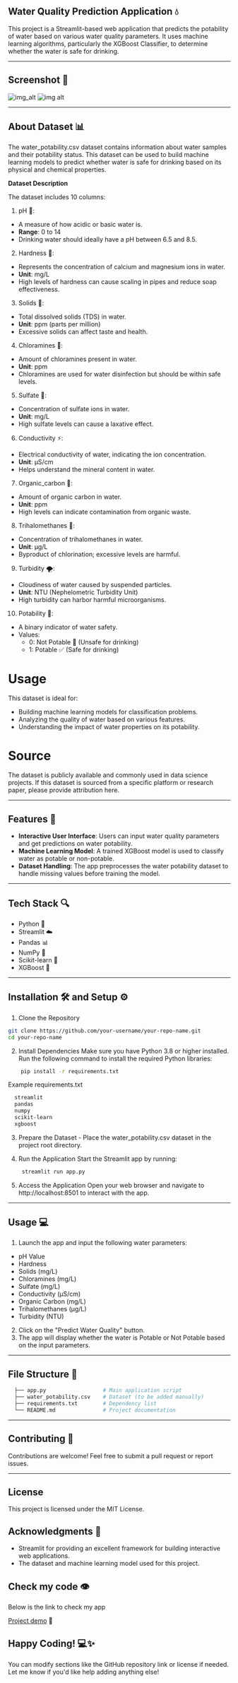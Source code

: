 ## Water Quality Prediction Application 💧
This project is a Streamlit-based web application that predicts the potability of water based on various water quality parameters. It uses machine learning algorithms, particularly the XGBoost Classifier, to determine whether the water is safe for drinking.

---

## Screenshot 📸

![img_alt](https://github.com/vinutmaradur/Water_Quality_Test/blob/main/wp%201.png?raw=true)
![img alt](https://github.com/vinutmaradur/Water_Quality_Test/blob/main/wp%202.png?raw=true)

---

## About Dataset 📊

The water_potability.csv dataset contains information about water samples and their potability status. This dataset can be used to build machine learning models to predict whether water is safe for drinking based on its physical and chemical properties.

**Dataset Description**

The dataset includes 10 columns:

1. pH 🧪:

- A measure of how acidic or basic water is.
- **Range**: 0 to 14
- Drinking water should ideally have a pH between 6.5 and 8.5.
  
2. Hardness 💎:

- Represents the concentration of calcium and magnesium ions in water.
- **Unit**: mg/L
- High levels of hardness can cause scaling in pipes and reduce soap effectiveness.
  
3. Solids 🌊:

- Total dissolved solids (TDS) in water.
- **Unit**: ppm (parts per million)
- Excessive solids can affect taste and health.
  
4. Chloramines 🧼:

- Amount of chloramines present in water.
- **Unit**: ppm
- Chloramines are used for water disinfection but should be within safe levels.
  
5. Sulfate 🧂:

- Concentration of sulfate ions in water.
- **Unit**: mg/L
- High sulfate levels can cause a laxative effect.
  
6. Conductivity ⚡:

- Electrical conductivity of water, indicating the ion concentration.
- **Unit**: µS/cm
- Helps understand the mineral content in water.
  
7. Organic_carbon 🌱:

- Amount of organic carbon in water.
- **Unit**: ppm
- High levels can indicate contamination from organic waste.
  
8. Trihalomethanes 🧴:

- Concentration of trihalomethanes in water.
- **Unit**: µg/L
- Byproduct of chlorination; excessive levels are harmful.
  
9. Turbidity 🌪️:

- Cloudiness of water caused by suspended particles.
- **Unit**: NTU (Nephelometric Turbidity Unit)
- High turbidity can harbor harmful microorganisms.
  
10. Potability  🚰:

- A binary indicator of water safety.
- Values:
   - 0: Not Potable 🛑 (Unsafe for drinking)
   - 1: Potable ✅ (Safe for drinking)
     
# Usage
This dataset is ideal for:

- Building machine learning models for classification problems.
- Analyzing the quality of water based on various features.
- Understanding the impact of water properties on its potability.
  
# Source
The dataset is publicly available and commonly used in data science projects. If this dataset is sourced from a specific platform or research paper, please provide attribution here.

---

## Features 🎯

- **Interactive User Interface**: Users can input water quality parameters and get predictions on water potability.
- **Machine Learning Model**: A trained XGBoost model is used to classify water as potable or non-potable.
- **Dataset Handling**: The app preprocesses the water potability dataset to handle missing values before training the model.

---

## Tech Stack 🔍
- Python 🐍
- Streamlit ☁️
- Pandas 📊
- NumPy 🧮
- Scikit-learn 🤖
- XGBoost 🔮

---

## Installation 🛠️ and Setup ⚙️
  1. Clone the Repository
  ```bash
  git clone https://github.com/your-username/your-repo-name.git  
  cd your-repo-name
  ```
  2. Install Dependencies
   Make sure you have Python 3.8 or higher installed. Run the following command to install the required Python libraries:
   ```bash
       pip install -r requirements.txt
   ```
   Example requirements.txt
   ```bash
     streamlit  
     pandas  
     numpy  
     scikit-learn  
     xgboost
   ```
   3. Prepare the Dataset
    - Place the water_potability.csv dataset in the project root directory.
      
   4. Run the Application
   Start the Streamlit app by running:
      ```bash
       streamlit run app.py  
      ```
   5. Access the Application
   Open your web browser and navigate to http://localhost:8501 to interact with the app.

  ---

 ## Usage 💻
 
1. Launch the app and input the following water parameters:
- pH Value
- Hardness
- Solids (mg/L)
- Chloramines (mg/L)
- Sulfate (mg/L)
- Conductivity (μS/cm)
- Organic Carbon (mg/L)
- Trihalomethanes (μg/L)
- Turbidity (NTU)
2. Click on the "Predict Water Quality" button.
3. The app will display whether the water is Potable or Not Potable based on the input parameters.

---

## File Structure 📂
```bash
  ├── app.py                  # Main application script  
  ├── water_potability.csv    # Dataset (to be added manually)  
  ├── requirements.txt        # Dependency list  
  └── README.md               # Project documentation
 ```

 ---

 ## Contributing 🤝
  
   Contributions are welcome! Feel free to submit a pull request or report issues.

 ---

## License

  This project is licensed under the MIT License.

## Acknowledgments 🙌
- Streamlit for providing an excellent framework for building interactive web applications.
- The dataset and machine learning model used for this project.

## Check my code 👁️
Below is the link to check my app

  [Project demo](https://waterqualitytest-2025.streamlit.app/) 🚀

## Happy Coding! 💻✨

You can modify sections like the GitHub repository link or license if needed. Let me know if you'd like help adding anything else!

 
